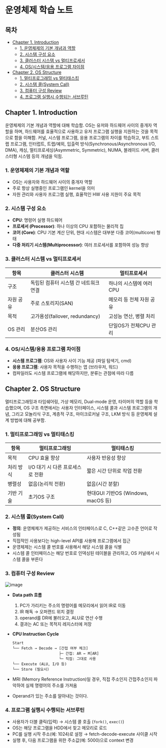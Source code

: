 # 운영체제 학습 노트

## 목차

-   [Chapter 1. Introduction](#chapter-1-introduction)
    -   [1. 운영체제의 기본 개념과 역할](#1-운영체제의-기본-개념과-역할)
    -   [2. 시스템 구성 요소](#2-시스템-구성-요소)
    -   [3. 클러스터 시스템 vs 멀티프로세서](#3-클러스터-시스템-vs-멀티프로세서)
    -   [4. OS/시스템/응용 프로그램 차이점](#4-os시스템응용-프로그램-차이점)
-   [Chapter 2. OS Structure](#chapter-2-os-structure)
    -   [1. 멀티프로그래밍 vs 멀티태스킹](#1-멀티프로그래밍-vs-멀티태스킹)
    -   [2. 시스템 콜(System Call)](#2-시스템-콜system-call)
    -   [3. 컴퓨터 구성 Review](#3-컴퓨터-구성-review)
    -   [4. 프로그램 실행시 수행되는 서브루틴](#4-프로그램-실행시-수행되는-서브루틴)

## Chapter 1. Introduction

운영체제의 기본 개념과 역할에 대해 학습함. OS는 유저와 하드웨어 사이의 중개자 역할을 하며, 하드웨어를 효율적으로 사용하고 유저 프로그램 실행을 지원하는 것을 목적으로 함을 이해함. 커널, 시스템 프로그램, 응용 프로그램의 차이를 학습하고, 부트 스트랩 프로그램, 인터럽트, 트랩/예외, 입출력 방식(Synchronous/Asynchronous I/O, DMA), 캐싱, 멀티프로세싱(Asymmetric, Symmetric), NUMA, 블레이드 서버, 클러스터형 시스템 등의 개념을 익힘.

### 1. 운영체제의 기본 개념과 역할

-   OS는 사용자와 하드웨어 사이의 중개자 역할
-   주로 항상 실행중인 프로그램인 kernel을 의미
-   자원 관리와 사용자 프로그램 실행, 효율적인 HW 사용 지원이 주요 목적

### 2. 시스템 구성 요소

-   **CPU**: 명령어 실행 하드웨어
-   **프로세서 (Processor)**: 하나 이상의 CPU 포함하는 물리적 칩
-   **코어 (Core)**: CPU 기본 계산 단위, 현대 시스템은 대부분 다중 코어(multicore) 형태
-   **다중 처리기 시스템(Multiprocessor)**: 여러 프로세서를 포함하여 성능 향상

### 3. 클러스터 시스템 vs 멀티프로세서

| 항목      | 클러스터 시스템                       | 멀티프로세서             |
| --------- | ------------------------------------- | ------------------------ |
| 구조      | 독립된 컴퓨터 시스템 간 네트워크 연결 | 하나의 시스템에 여러 CPU |
| 자원 공유 | 주로 스토리지(SAN)                    | 메모리 등 전체 자원 공유 |
| 목적      | 고가용성(failover, redundancy)        | 고성능 연산, 병렬 처리   |
| OS 관리   | 분산OS 관리                           | 단일OS가 전체CPU 관리    |

### 4. OS/시스템/응용 프로그램 차이점

-   **시스템 프로그램**: OS와 사용자 사이 기능 제공 (파일 탐색기, cmd)
-   **응용 프로그램**: 사용자 목적을 수행하는 앱 (브라우저, 워드)
-   컴파일러도 시스템 프로그램에 해당하지만, 분류는 관점에 따라 다름

## Chapter 2. OS Structure

멀티프로그래밍과 타임쉐어링, 가상 메모리, Dual-mode 운영, 타이머의 역할 등을 학습했으며, OS 구조 측면에서는 사용자 인터페이스, 시스템 콜과 시스템 프로그램의 개념, 그리고 모놀리식 구조, 계층적 구조, 마이크로커널 구조, LKM 방식 등 운영체제 설계 방법에 대해 공부함.

### 1. 멀티프로그래밍 vs 멀티태스킹

| 항목      | 멀티프로그래밍                   | 멀티태스킹                         |
| --------- | -------------------------------- | ---------------------------------- |
| 목적      | CPU 효율 향상                    | 사용자 반응성 향상                 |
| 처리 방식 | I/O 대기 시 다른 프로세스로 전환 | 짧은 시간 단위로 작업 전환         |
| 병렬성    | 없음(논리적 전환)                | 없음(시간 분할)                    |
| 기반 기술 | 초기OS 구조                      | 현대GUI 기반OS (Windows, macOS 등) |

### 2. 시스템 콜(System Call)

-   **정의**: 운영체제가 제공하는 서비스의 인터페이스로 C, C++같은 고수준 언어로 작성됨
-   직접적인 사용보다는 high-level API를 사용해 프로그램에서 접근
-   운영체제는 시스템 콜 번호를 사용해서 해당 시스템 콜을 식별
-   시스템 콜 인터페이스는 해당 번호로 인덱싱된 테이블을 관리하고, OS 커널에서 시스템 콜을 부른다

### 3. 컴퓨터 구성 Review
![image](https://github.com/user-attachments/assets/ad5c2b43-2659-4bb0-b26f-a77b70bb2716)

-   **Data path 흐름**

    1. PC가 가리키는 주소의 명령어를 메모리에서 읽어 IR로 이동
    2. IR 해독 → 오퍼랜드 위치 결정
    3. operand를 DR에 불러오고, ALU로 연산 수행
    4. 결과는 AC 또는 목적지 레지스터에 저장

-   **CPU Instruction Cycle**
    ```
    Start
    └── Fetch → Decode → [간접 여부 체크]
                         ├─ 간접: AR ← M[AR]
                         └─ 직접: 그대로 사용
    └── Execute (ALU, I/O 등)
    └── Store (필요시)
    ```
-   MRI (Memory Reference Instruction)일 경우, 직접 주소인지 간접주소인지 파악하여 실제 명령어의 주소를 가져옴
-   Operand가 있는 주소를 알아내는 것이다.

### 4. 프로그램 실행시 수행되는 서브루틴

-   사용자가 더블 클릭(입력) → 시스템 콜 호출 (`fork()`, `exec()`)
-   OS는 해당 프로그램을 HDD에서 찾고 메모리로 로드
-   PC를 실행 시작 주소(예: 1024)로 설정 → fetch-decode-execute 사이클 시작
-   실행 후, 다음 프로그램을 위한 주소값(예: 5000)으로 context 변경
